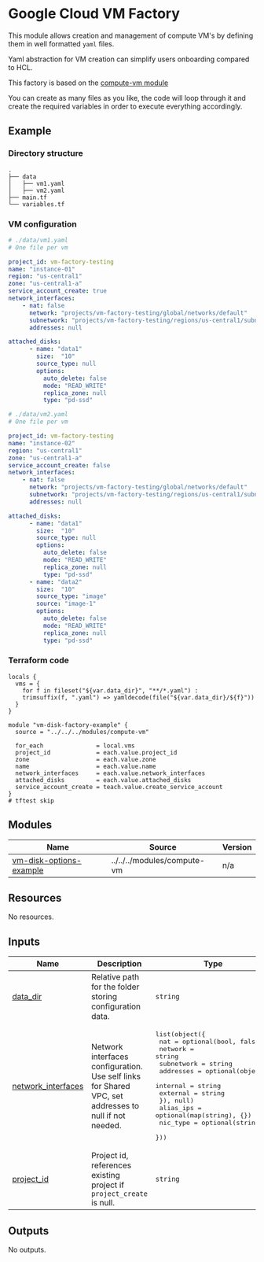 # Google Cloud VM Factory

This module allows creation and management of compute VM's by defining them in well formatted `yaml` files.

Yaml abstraction for VM creation can simplify users onboarding compared to HCL.

This factory is based on the [compute-vm module](https://github.com/GoogleCloudPlatform/cloud-foundation-fabric/tree/master/modules/compute-vm)

You can create as many files as you like, the code will loop through it and create the required variables in order to execute everything accordingly.

## Example

### Directory structure

```
.
├── data
│   ├── vm1.yaml
│   ├── vm2.yaml
├── main.tf
└── variables.tf
```

### VM configuration

```yaml
# ./data/vm1.yaml
# One file per vm

project_id: vm-factory-testing
name: "instance-01"
region: "us-central1"
zone: "us-central1-a"
service_account_create: true
network_interfaces: 
    - nat: false
      network: "projects/vm-factory-testing/global/networks/default"
      subnetwork: "projects/vm-factory-testing/regions/us-central1/subnetworks/default"
      addresses: null

attached_disks:
      - name: "data1"
        size:  "10"
        source_type: null
        options: 
          auto_delete: false
          mode: "READ_WRITE"
          replica_zone: null
          type: "pd-ssd"
```

```yaml
# ./data/vm2.yaml
# One file per vm

project_id: vm-factory-testing
name: "instance-02"
region: "us-central1"
zone: "us-central1-a"
service_account_create: false
network_interfaces: 
    - nat: false
      network: "projects/vm-factory-testing/global/networks/default"
      subnetwork: "projects/vm-factory-testing/regions/us-central1/subnetworks/default"
      addresses: null

attached_disks:
      - name: "data1"
        size:  "10"
        source_type: null
        options: 
          auto_delete: false
          mode: "READ_WRITE"
          replica_zone: null
          type: "pd-ssd"
      - name: "data2"
        size:  "10"
        source_type: "image"
        source: "image-1"
        options: 
          auto_delete: false
          mode: "READ_WRITE"
          replica_zone: null
          type: "pd-ssd"
```

### Terraform code

```hcl
locals {
  vms = {
    for f in fileset("${var.data_dir}", "**/*.yaml") :
    trimsuffix(f, ".yaml") => yamldecode(file("${var.data_dir}/${f}"))
  }
}

module "vm-disk-factory-example" {
  source = "../../../modules/compute-vm"

  for_each               = local.vms
  project_id             = each.value.project_id
  zone                   = each.value.zone
  name                   = each.value.name
  network_interfaces     = each.value.network_interfaces
  attached_disks         = each.value.attached_disks
  service_account_create = teach.value.create_service_account
}
# tftest skip
```

<!-- BEGIN_TF_DOCS -->

## Modules

| Name | Source | Version |
|------|--------|---------|
| <a name="module_vm-disk-options-example"></a> [vm-disk-options-example](#module\_vm-disk-options-example) | ../../../modules/compute-vm | n/a |

## Resources

No resources.

## Inputs

| Name | Description | Type | Default | Required |
|------|-------------|------|---------|:--------:|
| <a name="input_data_dir"></a> [data\_dir](#input\_data\_dir) | Relative path for the folder storing configuration data. | `string` | `"data/vms/"` | no |
| <a name="input_network_interfaces"></a> [network\_interfaces](#input\_network\_interfaces) | Network interfaces configuration. Use self links for Shared VPC, set addresses to null if not needed. | <pre>list(object({<br>    nat        = optional(bool, false)<br>    network    = string<br>    subnetwork = string<br>    addresses = optional(object({<br>      internal = string<br>      external = string<br>    }), null)<br>    alias_ips = optional(map(string), {})<br>    nic_type  = optional(string)<br>  }))</pre> | n/a | yes |
| <a name="input_project_id"></a> [project\_id](#input\_project\_id) | Project id, references existing project if `project_create` is null. | `string` | n/a | yes |

## Outputs

No outputs.
<!-- END_TF_DOCS -->